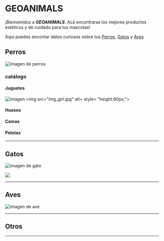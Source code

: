 # GEOANIMALS

¡Bienvenidos a **_GEOANIMALS_**. Acá encontraras los mejores productos estéticos y de cuidado para tus mascotas!

Aqui puedes encontar datos curiosos sobre tus [Perros](https://es.wikipedia.org/wiki/Canis_familiaris), [Gatos](https://es.wikipedia.org/wiki/Felis_silvestris_catus) y [Aves](https://es.wikipedia.org/wiki/Aves)

## Perros
![imagen de perros](https://media1.tenor.com/m/uSk4t41mkxcAAAAd/wenomechainsama-nivar-lllll10.gif)

### __catálogo__

#### Juguetes
![imagen](https://www.ikea.com/ca/en/images/products/utsadd-soft-toy-for-dog-yellow__1227334_pe915603_s5.jpg?f=xxs) 
<img src="img_girl.jpg" alt= style= "height:60px;">



#### Huesos

#### Camas

#### Pelotas

***

## Gatos
![imagen de gato](https://media1.tenor.com/m/nB4Sms7k6UEAAAAC/cat-cats.gif)
 
 <img src="programming.gif" style="height:8x;">


***

## Aves
![imagen de ave](https://content.nationalgeographic.com.es/medio/2022/12/12/aves-1_0931d689_221212154441_1280x720.jpg)

***

## Otros

***
